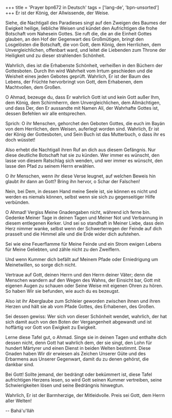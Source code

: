 +++
title = 'Prayer bpn672 in Deutsch'
tags = ['lang-de', 'bpn-unsorted']
+++
Er ist der König, der Allwissende, der Weise.

Siehe, die Nachtigall des Paradieses singt auf den Zweigen des Baumes der Ewigkeit heilige, liebliche Weisen und kündet den Aufrichtigen die frohe Botschaft vom Nahesein Gottes. Sie ruft die, die an die Einheit Gottes glauben, an den Hof der Gegenwart des Großmütigen, bringt den Losgelösten die Botschaft, die von Gott, dem König, dem Herrlichen, dem Unvergleichlichen, offenbart ward, und leitet die Liebenden zum Throne der Heiligkeit und zu dieser strahlenden Schönheit.

Wahrlich, dies ist die Erhabenste Schönheit, verheißen in den Büchern der Gottesboten. Durch Ihn wird Wahrheit vom Irrtum geschieden und die Weisheit eines jeden Gebotes geprüft. Wahrlich, Er ist der Baum des Lebens, der Früchte hervorbringt von Gott, dem Erhabenen, dem Machtvollen, dem Großen.

O Ahmad, bezeuge du, dass Er wahrlich Gott ist und kein Gott außer Ihm, dem König, dem Schirmherrn, dem Unvergleichlichen, dem Allmächtigen, und dass Der, den Er aussandte mit Namen Alí, der Wahrhafte Gottes ist, dessen Befehlen wir alle entsprechen.

Sprich: O ihr Menschen, gehorchet den Geboten Gottes, die euch im Bayán von dem Herrlichen, dem Weisen, auferlegt worden sind. Wahrlich, Er ist der König der Gottesboten, und Sein Buch ist das Mutterbuch, o dass ihr es doch wüsstet!

Also erhebt die Nachtigall ihren Ruf an dich aus diesem Gefängnis. Nur diese deutliche Botschaft hat sie zu künden. Wer immer es wünscht, den lasse von diesem Ratschlag sich wenden, und wer immer es wünscht, den lasse den Pfad zu seinem Herrn erwählen.

O ihr Menschen, wenn ihr diese Verse leugnet, auf welchen Beweis hin glaubt ihr dann an Gott? Bring ihn hervor, o Schar der Falschen!

Nein, bei Dem, in dessen Hand meine Seele ist, sie können es nicht und werden es niemals können, selbst wenn sie sich zu gegenseitiger Hilfe verbünden.

O Ahmad! Vergiss Meine Gnadengaben nicht, während ich ferne bin. Gedenke Meiner Tage in deinen Tagen und Meiner Not und Verbannung in diesem entlegenen Kerker. Und sei so standhaft in Meiner Liebe, dass dein Herz nimmer wanke, selbst wenn der Schwerterregen der Feinde auf dich prasselt und die Himmel alle und die Erde wider dich aufstehen.

Sei wie eine Feuerflamme für Meine Feinde und ein Strom ewigen Lebens für Meine Geliebten, und zähle nicht zu den Zweiflern.

Und wenn Kummer dich befällt auf Meinem Pfade oder Erniedrigung um Meinetwillen, so sorge dich nicht.

Vertraue auf Gott, deinen Herrn und den Herrn deiner Väter; denn die Menschen wandern auf den Wegen des Wahns, der Einsicht bar, Gott mit eigenen Augen zu schauen oder Seine Weise mit eigenen Ohren zu hören. So haben Wir sie befunden, wie auch du es bezeugst.

Also ist ihr Aberglaube zum Schleier geworden zwischen ihnen und ihren Herzen und hält sie ab vom Pfade Gottes, des Erhabenen, des Großen.

Sei dessen gewiss: Wer sich von dieser Schönheit wendet, wahrlich, der hat sich damit auch von den Boten der Vergangenheit abgewandt und ist hoffärtig vor Gott von Ewigkeit zu Ewigkeit.

Lerne diese Tafel gut, o Ahmad. Singe sie in deinen Tagen und enthalte dich dessen nicht, denn Gott hat wahrlich dem, der sie singt, den Lohn für hundert Märtyrer und einen Dienst in beiden Welten bestimmt. Diese Gnaden haben Wir dir erwiesen als Zeichen Unserer Güte und des Erbarmens aus Unserer Gegenwart, damit du zu denen gehörst, die dankbar sind.

Bei Gott! Sollte jemand, der bedrängt oder bekümmert ist, diese Tafel aufrichtigen Herzens lesen, so wird Gott seinen Kummer vertreiben, seine Schwierigkeiten lösen und seine Bedrängnis hinwegtun.

Wahrlich, Er ist der Barmherzige, der Mitleidvolle. Preis sei Gott, dem Herrn aller Welten!

-- Bahá'u'lláh

